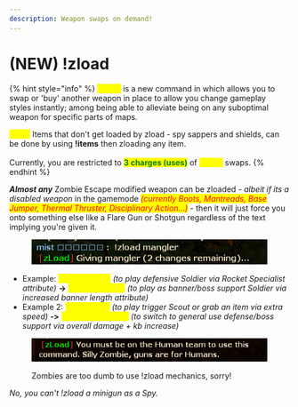 ```yaml
---
description: Weapon swaps on demand!
---
```


# (NEW) !zload

{% hint style="info" %}
<mark style="color:yellow;">**!zload**</mark> is a new command in which allows you to swap or 'buy' another weapon in place to allow you change gameplay styles instantly; among being able to alleviate being on any suboptimal weapon for specific parts of maps.

<mark style="color:yellow;">**Note:**</mark> Items that don't get loaded by zload - spy sappers and shields, can be done by using **!items** then zloading any item.\
\
Currently, you are restricted to <mark style="color:green;">**3 charges (uses)**</mark> of <mark style="color:yellow;">**!zload**</mark> swaps.
{% endhint %}

_**Almost any**_ Zombie Escape modified weapon can be zloaded - _albeit if its a disabled weapon_ in the gamemode _<mark style="color:red;">(currently Boots, Mantreads, Base Jumper, Thermal Thruster, Disciplinary Action...)</mark>_ - then it will just force you onto something else like a Flare Gun or Shotgun regardless of the text implying you're given it.

<figure><img src="../.gitbook/assets/image.png" alt=""><figcaption></figcaption></figure>

* Example: <mark style="color:yellow;">**!zload Liberty**</mark> _(to play defensive Soldier via Rocket Specialist attribute)_ **->** <mark style="color:yellow;">**!zload Mangler**</mark> _(to play as banner/boss support Soldier via increased banner length attribute)_
* Example 2: <mark style="color:yellow;">**!zload Baby**</mark> _(to play trigger Scout_ _or grab an item via extra speed) **-**_**>** <mark style="color:yellow;">**!zload Scattergun**</mark> _(to switch to general use defense/boss support via overall damage + kb increase)_

<figure><img src="../.gitbook/assets/image (8).png" alt=""><figcaption><p>Zombies are too dumb to use !zload mechanics, sorry!</p></figcaption></figure>

_No, you can't !zload a minigun as a Spy._

